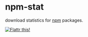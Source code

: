 npm-stat
========

download statistics for [npm](https://npmjs.org/) packages.

[![Flattr this!](http://api.flattr.com/button/flattr-badge-large.png)](http://flattr.com/thing/903633/npm-stat)
